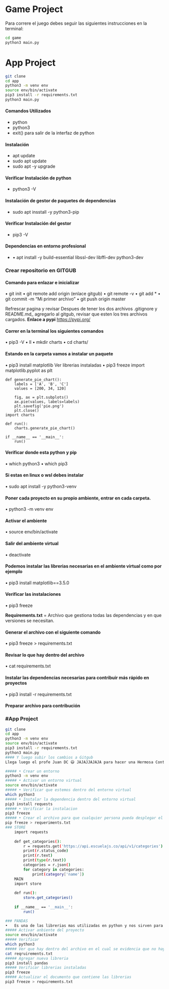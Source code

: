 # Game Project

Para correre el juego debes seguir las siguientes instrucciones en la terminal:

```sh
cd game
python3 main.py
```

# App Project

```sh
git clone
cd app
python3 -m venv env
source env/bin/activate
pip3 install -r requirements.txt
python3 main.py
```

#### Comandos Utilizados
- python
- python3
- exit() para salir de la interfaz de python

#### Instalación
- apt update
- sudo apt update
- sudo apt -y upgrade

#### Verificar Instalación de python
- python3 -V

#### Instalación de gestor de paquetes de dependencias
- sudo apt insstall -y python3-pip

#### Verificar Instalación del gestor
- pip3 -V

#### Dependencias en entorno profesional
- •	apt install -y build-essential libssl-dev libffi-dev python3-dev

### Crear repositorio en GITGUB
#### Comando para enlazar e inicializar
•	git init
•	git remote add origin (enlace gitgub)
•	git remote -v
•	git add *
•	git commit -m “Mi primer archivo”
•	git push origin master

Refrescar pagina y revisar
Despues de tener los dos archivos .gitignore y README.md_ agregarlo al gitgub, revisar que esten los tres archivos cargados.
**Enlace a pypi**
https://pypi.org/
#### Correr en la terminal los siguientes comandos
•	pip3 -V
•	ll
•	mkdir charts
•	cd charts/
#### Estando en la carpeta vamos a instalar un paquete
•	pip3 install matplotlib
Ver librerias instaladas
•	pip3 freeze
    import matplotlib.pyplot as plt
    
    def generate_pie_chart():
        labels = ['A', 'B', 'C']
        values = [200, 34, 120]
    
        fig, ax = plt.subplots()
        ax.pie(values, labels=labels)
        plt.savefig('pie.png')
        plt.close()
    import charts
    
    def run():
        charts.generate_pie_chart()
    
    if __name__ == '__main__':
        run()
#### Verificar donde esta python y pip
•	which python3
•	which pip3
#### Si estas en linux o wsl debes instalar
•	sudo apt install -y python3-venv
#### Poner cada proyecto en su propio ambiente, entrar en cada carpeta.
•	python3 -m venv env
#### Activar el ambiente
•	source env/bin/activate
#### Salir del ambiente virtual
•	deactivate
#### Podemos instalar las librerias necesarias en el ambiente virtual como por ejemplo
•	pip3 install matplotlib==3.5.0
#### Verificar las instalaciones
•	pip3 freeze

**Requirements.txt** = Archivo que gestiona todas las dependencias y en que versiones se necesitan.
#### Generar el archivo con el siguiente comando
•	pip3 freeze > requirements.txt
#### Revisar lo que hay dentro del archivo
•	cat requirements.txt
#### Instalar las dependencias necesarias para contribuir más rápido en proyectos
•	pip3 install -r requirements.txt
#### Preparar archivo para contribución
### #App Project
```sh
git clone
cd app
python3 -m venv env
source env/bin/activate
pip3 install -r requirements.txt
python3 main.py
#### Y luego subir los cambios a Gitgub
Llega luego el profe Juan DC 😃 JAJAJJAJAJA para hacer una Hermosa Contribución.

##### •	Crear un entorno
python3 -m venv env
##### •	Activar un entorno virtual
source env/bin/activate
##### •	Verificar que estemos dentro del entorno virtual
which python3
##### •	Instalar la dependencia dentro del entorno virtual
pip3 install requests
##### •	Verificar la instalacion
pip3 freeze
##### •	Crear el archivo para que cualquier persona pueda desplegar el proyecto
pip freeze > requeriments.txt
### STORE
    import requests
    
    def get_categories():
        r = requests.get('https://api.escuelajs.co/api/v1/categories')
        print(r.status_code)
        print(r.text)
        print(type(r.text))
        categories = r.json()
        for category in categories:
            print(category['name'])
    MAIN
    import store
    
    def run():
        store.get_categories()
    
    if __name__ == '__main__':
        run()

### PANDAS
•	Es una de las librerias mas utilizadas en python y nos sirven para analizar y manipular datos de archivos duros
##### Activar anbiente del proyecto
source env/bin/activate
##### Verificar
which python3
##### Ver que hay dentro del archivo en el cual se evidencia que no hay pandas
cat reqruirements.txt
##### Agregar nueva libreria
pip3 install pandas
##### Verificar librerias instaladas
pip3 freeze
##### Actualizar el documento que contiene las librerias
pip3 freeze > requirements.txt
